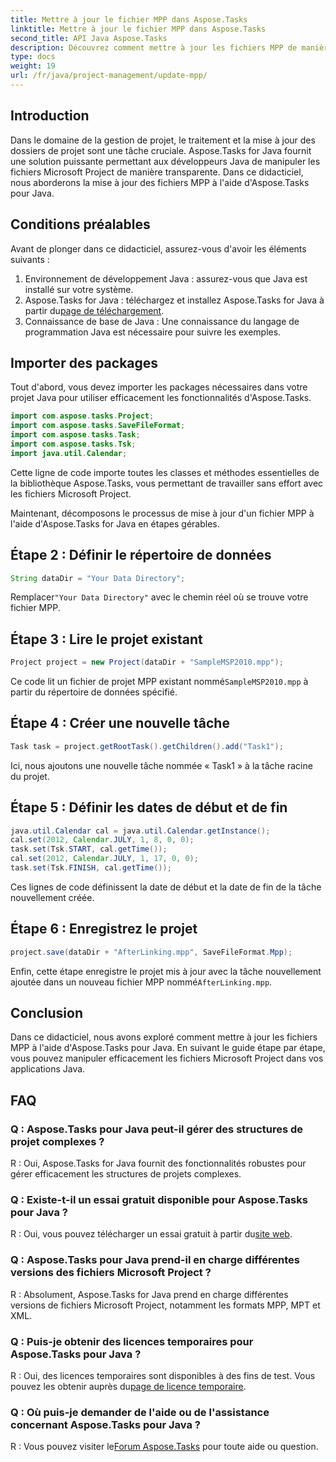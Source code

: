 ```yaml
---
title: Mettre à jour le fichier MPP dans Aspose.Tasks
linktitle: Mettre à jour le fichier MPP dans Aspose.Tasks
second_title: API Java Aspose.Tasks
description: Découvrez comment mettre à jour les fichiers MPP de manière transparente à l'aide d'Aspose.Tasks pour Java. Suivez notre guide étape par étape pour une manipulation efficace des fichiers de projet.
type: docs
weight: 19
url: /fr/java/project-management/update-mpp/
---
```

## Introduction
Dans le domaine de la gestion de projet, le traitement et la mise à jour des dossiers de projet sont une tâche cruciale. Aspose.Tasks for Java fournit une solution puissante permettant aux développeurs Java de manipuler les fichiers Microsoft Project de manière transparente. Dans ce didacticiel, nous aborderons la mise à jour des fichiers MPP à l'aide d'Aspose.Tasks pour Java.
## Conditions préalables
Avant de plonger dans ce didacticiel, assurez-vous d'avoir les éléments suivants :
1. Environnement de développement Java : assurez-vous que Java est installé sur votre système.
2.  Aspose.Tasks for Java : téléchargez et installez Aspose.Tasks for Java à partir du[page de téléchargement](https://releases.aspose.com/tasks/java/).
3. Connaissance de base de Java : Une connaissance du langage de programmation Java est nécessaire pour suivre les exemples.

## Importer des packages
Tout d'abord, vous devez importer les packages nécessaires dans votre projet Java pour utiliser efficacement les fonctionnalités d'Aspose.Tasks.

```java
import com.aspose.tasks.Project;
import com.aspose.tasks.SaveFileFormat;
import com.aspose.tasks.Task;
import com.aspose.tasks.Tsk;
import java.util.Calendar;
```
Cette ligne de code importe toutes les classes et méthodes essentielles de la bibliothèque Aspose.Tasks, vous permettant de travailler sans effort avec les fichiers Microsoft Project.

Maintenant, décomposons le processus de mise à jour d'un fichier MPP à l'aide d'Aspose.Tasks for Java en étapes gérables.
## Étape 2 : Définir le répertoire de données
```java
String dataDir = "Your Data Directory";
```
 Remplacer`"Your Data Directory"` avec le chemin réel où se trouve votre fichier MPP.
## Étape 3 : Lire le projet existant
```java
Project project = new Project(dataDir + "SampleMSP2010.mpp");
```
 Ce code lit un fichier de projet MPP existant nommé`SampleMSP2010.mpp` à partir du répertoire de données spécifié.
## Étape 4 : Créer une nouvelle tâche
```java
Task task = project.getRootTask().getChildren().add("Task1");
```
Ici, nous ajoutons une nouvelle tâche nommée « Task1 » à la tâche racine du projet.
## Étape 5 : Définir les dates de début et de fin
```java
java.util.Calendar cal = java.util.Calendar.getInstance();
cal.set(2012, Calendar.JULY, 1, 8, 0, 0);
task.set(Tsk.START, cal.getTime());
cal.set(2012, Calendar.JULY, 1, 17, 0, 0);
task.set(Tsk.FINISH, cal.getTime());
```
Ces lignes de code définissent la date de début et la date de fin de la tâche nouvellement créée.
## Étape 6 : Enregistrez le projet
```java
project.save(dataDir + "AfterLinking.mpp", SaveFileFormat.Mpp);
```
 Enfin, cette étape enregistre le projet mis à jour avec la tâche nouvellement ajoutée dans un nouveau fichier MPP nommé`AfterLinking.mpp`.

## Conclusion
Dans ce didacticiel, nous avons exploré comment mettre à jour les fichiers MPP à l'aide d'Aspose.Tasks pour Java. En suivant le guide étape par étape, vous pouvez manipuler efficacement les fichiers Microsoft Project dans vos applications Java.
## FAQ
### Q : Aspose.Tasks pour Java peut-il gérer des structures de projet complexes ?
R : Oui, Aspose.Tasks for Java fournit des fonctionnalités robustes pour gérer efficacement les structures de projets complexes.
### Q : Existe-t-il un essai gratuit disponible pour Aspose.Tasks pour Java ?
 R : Oui, vous pouvez télécharger un essai gratuit à partir du[site web](https://releases.aspose.com/).
### Q : Aspose.Tasks pour Java prend-il en charge différentes versions des fichiers Microsoft Project ?
R : Absolument, Aspose.Tasks for Java prend en charge différentes versions de fichiers Microsoft Project, notamment les formats MPP, MPT et XML.
### Q : Puis-je obtenir des licences temporaires pour Aspose.Tasks pour Java ?
 R : Oui, des licences temporaires sont disponibles à des fins de test. Vous pouvez les obtenir auprès du[page de licence temporaire](https://purchase.aspose.com/temporary-license/).
### Q : Où puis-je demander de l'aide ou de l'assistance concernant Aspose.Tasks pour Java ?
 R : Vous pouvez visiter le[Forum Aspose.Tasks](https://forum.aspose.com/c/tasks/15) pour toute aide ou question.